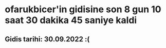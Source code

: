 # ofarukbicer'in gidisine son 8 gun 10 saat 30 dakika 45 saniye kaldi

## Gidis tarihi: 30.09.2022 :(